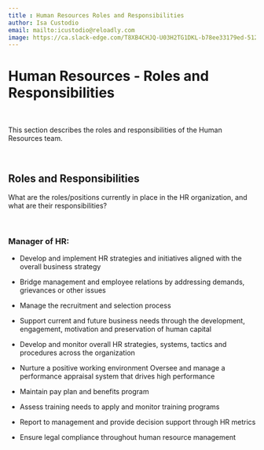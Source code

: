```yaml
---
title : Human Resources Roles and Responsibilities  
author: Isa Custodio
email: mailto:icustodio@reloadly.com
image: https://ca.slack-edge.com/T8XB4CHJQ-U03H2TG1DKL-b78ee33179ed-512  
---
```


Human Resources - Roles and Responsibilities
===================================================
&nbsp;

This section describes the roles and responsibilities of the Human Resources team.

&nbsp;

Roles and Responsibilities
--------------------------

What are the roles/positions currently in place in the HR organization, and what are their responsibilities?

&nbsp;

### Manager of HR:

*   Develop and implement HR strategies and initiatives aligned with the overall business strategy
    
*   Bridge management and employee relations by addressing demands, grievances or other issues
    
*   Manage the recruitment and selection process
    
*   Support current and future business needs through the development, engagement, motivation and preservation of human capital
    
*   Develop and monitor overall HR strategies, systems, tactics and procedures across the organization
    
*   Nurture a positive working environment Oversee and manage a performance appraisal system that drives high performance
    
*   Maintain pay plan and benefits program
    
*   Assess training needs to apply and monitor training programs
    
*   Report to management and provide decision support through HR metrics
    
*   Ensure legal compliance throughout human resource management